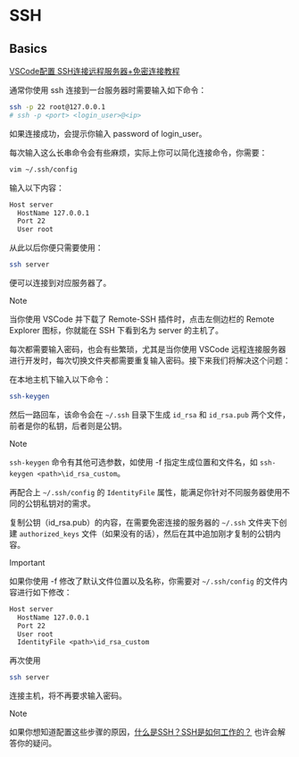 # SSH

## Basics

[VSCode配置 SSH连接远程服务器+免密连接教程](https://zhuanlan.zhihu.com/p/667236864)

通常你使用 ssh 连接到一台服务器时需要输入如下命令：

```sh
ssh -p 22 root@127.0.0.1
# ssh -p <port> <login_user>@<ip>
```

如果连接成功，会提示你输入 password of login_user。

每次输入这么长串命令会有些麻烦，实际上你可以简化连接命令，你需要：

```sh
vim ~/.ssh/config
```

输入以下内容：

```txt
Host server
  HostName 127.0.0.1
  Port 22
  User root
```

从此以后你便只需要使用：

```sh
ssh server
```

便可以连接到对应服务器了。

> [!NOTE]
> 
> 当你使用 VSCode 并下载了 Remote-SSH 插件时，点击左侧边栏的 Remote Explorer 图标，你就能在 SSH 下看到名为 server 的主机了。

每次都需要输入密码，也会有些繁琐，尤其是当你使用 VSCode 远程连接服务器进行开发时，每次切换文件夹都需要重复输入密码。接下来我们将解决这个问题：

在本地主机下输入以下命令：

```sh
ssh-keygen
```

然后一路回车，该命令会在 `~/.ssh` 目录下生成 `id_rsa` 和 `id_rsa.pub` 两个文件，前者是你的私钥，后者则是公钥。

> [!NOTE]
> 
> `ssh-keygen` 命令有其他可选参数，如使用 -f 指定生成位置和文件名，如 `ssh-keygen <path>\id_rsa_custom`。
> 
> 再配合上 `~/.ssh/config` 的 `IdentityFile` 属性，能满足你针对不同服务器使用不同的公钥私钥对的需求。

复制公钥（id_rsa.pub）的内容，在需要免密连接的服务器的 `~/.ssh` 文件夹下创建 `authorized_keys` 文件（如果没有的话），然后在其中追加刚才复制的公钥内容。

> [!IMPORTANT]
> 
> 如果你使用 -f 修改了默认文件位置以及名称，你需要对 `~/.ssh/config` 的文件内容进行如下修改：
> 
> ```txt
> Host server
>   HostName 127.0.0.1
>   Port 22
>   User root
>   IdentityFile <path>\id_rsa_custom
> ```

再次使用

```sh
ssh server
```

连接主机，将不再要求输入密码。

> [!NOTE]
> 
> 如果你想知道配置这些步骤的原因，[什么是SSH？SSH是如何工作的？](https://info.support.huawei.com/info-finder/encyclopedia/zh/SSH.html) 也许会解答你的疑问。